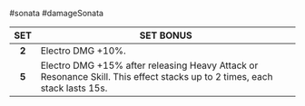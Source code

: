 #sonata #damageSonata 

|  SET  | SET BONUS                                                                                                                 |
| :---: | ------------------------------------------------------------------------------------------------------------------------- |
| **2** | Electro DMG +10%.                                                                                                         |
| **5** | Electro DMG +15% after releasing Heavy Attack or Resonance Skill. This effect stacks up to 2 times, each stack lasts 15s. |
